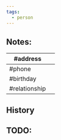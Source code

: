 ```yaml
---
tags:
  - person
---
```

## Notes:

| #address      |     |
| ------------- | --- |
| #phone        |     |
| #birthday     |     |
| #relationship |     |

## History






## TODO:





